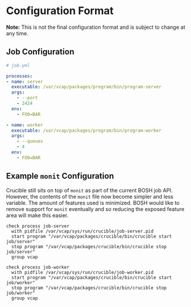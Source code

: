 # Configuration Format

**Note:** This is not the final configuration format and is subject to change at
any time.

## Job Configuration

``` yaml
# job.yml

processes:
- name: server
  executable: /var/vcap/packages/program/bin/program-server
  args:
    - --port
    - 2424
  env:
    - FOO=BAR

- name: worker
  executable: /var/vcap/packages/program/bin/program-worker
  args:
    - --queues
    - 4
  env:
    - FOO=BAR
```

## Example `monit` Configuration

Crucible still sits on top of `monit` as part of the current BOSH job API.
However, the contents of the `monit` file now become simpler and less variable.
The amount of features used is minimized. BOSH would like to remove support
for `monit` eventually and so reducing the exposed feature area will make this
easier.

```
check process job-server
  with pidfile /var/vcap/sys/run/crucible/job-server.pid
  start program "/var/vcap/packages/crucible/bin/crucible start job/server"
  stop program "/var/vcap/packages/crucible/bin/crucible stop job/server"
  group vcap

check process job-worker
  with pidfile /var/vcap/sys/run/crucible/job-worker.pid
  start program "/var/vcap/packages/crucible/bin/crucible start job/worker"
  stop program "/var/vcap/packages/crucible/bin/crucible stop job/worker"
  group vcap
```
